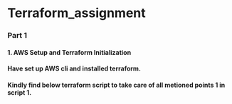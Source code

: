 # Terraform_assignment
### Part 1
#### 1. AWS Setup and Terraform Initialization
#### Have set up AWS cli and installed terraform.
#### Kindly find below terraform script to take care of all metioned points 1 in script 1.


